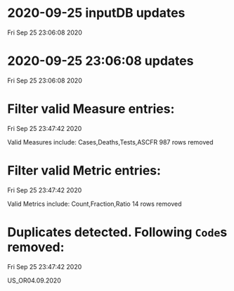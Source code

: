 
# 2020-09-25 inputDB updates 
 Fri Sep 25 23:06:08 2020 


# 2020-09-25 23:06:08 updates 
 Fri Sep 25 23:06:08 2020 


# Filter valid Measure entries: 
 Fri Sep 25 23:47:42 2020 

Valid Measures include: Cases,Deaths,Tests,ASCFR
 987 rows removed
# Filter valid Metric entries: 
 Fri Sep 25 23:47:42 2020 

Valid Metrics include: Count,Fraction,Ratio
 14 rows removed
# Duplicates detected. Following `Code`s removed: 
 Fri Sep 25 23:47:42 2020 

US_OR04.09.2020